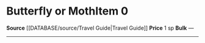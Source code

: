 ﻿---
id: '1670'
item_category: Animals and Gear
item_subcategory: Animals
level: '0'
name: Butterfly or Moth
price: 1 sp
rarity: Common
source: '[[DATABASE/source/Travel Guide|Travel Guide]]'
subcategory: animalgear
type: Item

---
# Butterfly or Moth<span class="item-type">Item 0</span>

**Source** [[DATABASE/source/Travel Guide|Travel Guide]]
**Price** 1 sp
**Bulk** —

---